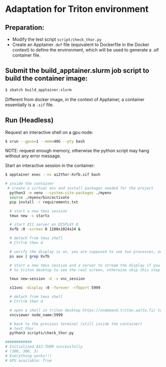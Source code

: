 # Adaptation for Triton environment

## Preparation:
- Modify the test script `script/check_thor.py`
- Create an Apptainer`.def` file (equivalent to Dockerfile in the Docker context) to define the environment, which will be used to generate a .sif container file.

## Submit the build_apptainer.slurm job script to build the container image:
```bash
$ sbatch build_apptainer.slurm
```
Different from docker image, in the context of Apptainer, a container essentially is a `.sif` file.

## Run (Headless)
Request an interactive shell on a gpu node:
```bash
$ srun --gpus=1 --mem=40G --pty bash
```
NOTE: request enough memory, otherwise the python script may hang without any error message.

Start an interactive session in the container:
```bash
$ apptainer exec --nv ai2thor-Xvfb.sif bash

# inside the container
 # create a virtual env and install packages needed for the project
  python3 -m venv --system-site-packages ./myenv
  source ./myenv/bin/activate 
  pip install -r requirements.txt

  # start a new tmux session
  tmux new -s startx

  # start X11 server on DISPLAY 0
  Xvfb :0 -screen 0 1280x1024x24 &

  # detach from tmux shell
  # Ctrl+b then d

  # verify the display is on, you are supposed to see two processes, one is for display 0
  ps aux | grep Xvfb

  # start a new tmux session and a server to stream the display if you want to forward the virtual screen 
  # to triton desktop to see the real screen, otherwise skip this step and the next step

  tmux new-session -d -s vnc_session

  x11vnc -display :0 -forever -rfbport 5999

  # detach from tmux shell
  # Ctrl+b then d

  # open a shell in triton desktop https://ondemand.triton.aalto.fi/ to see the real screen
  vncviewer node_name:5999

  # back to the previous terminal (still inside the container)
  # test thor
  python3 scripts/check_thor.py

############
# Initialized AI2-THOR successfully
# (300, 300, 3)
# Everything works!!!
# GPU available: True
```
